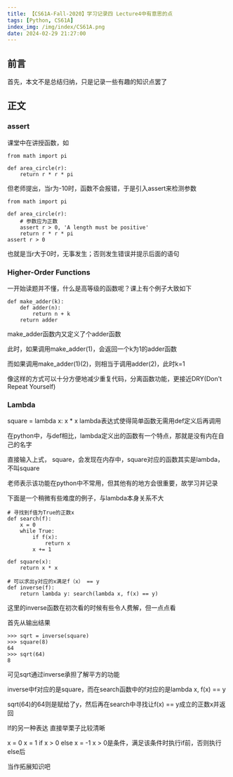 ```yaml
---
title: 【CS61A-Fall-2020】学习记录四 Lecture4中有意思的点
tags: [Python, CS61A]
index_img: /img/index/CS61A.png
date: 2024-02-29 21:27:00
---
```

## 前言
首先，本文不是总结归纳，只是记录一些有趣的知识点罢了

## 正文
### assert
课堂中在讲授函数，如
```
from math import pi

def area_circle(r):
    return r * r * pi
```
但老师提出，当r为-10时，函数不会报错，于是引入assert来检测参数
```
from math import pi

def area_circle(r):
    # 参数应为正数
    assert r > 0, 'A length must be positive'
    return r * r * pi
assert r > 0
```
也就是当r大于0时，无事发生；否则发生错误并提示后面的语句

 

### Higher-Order Functions
一开始读题并不懂，什么是高等级的函数呢？课上有个例子大致如下
```
def make_adder(k):
    def adder(n):
        return n + k
    return adder
```
make_adder函数内又定义了个adder函数

此时，如果调用make_adder(1)，会返回一个k为1的adder函数

而如果调用make_adder(1)(2)，则相当于调用adder(2)，此时k=1

像这样的方式可以十分方便地减少重复代码，分离函数功能，更接近DRY(Don't Repeat Yourself)

 

### Lambda
square = lambda x: x * x
lambda表达式使得简单函数无需用def定义后再调用

在python中，与def相比，lambda定义出的函数有一个特点，那就是没有内在自己的名字

直接输入上式， square，会发现在内存中，square对应的函数其实是lambda，不叫square

老师表示该功能在python中不常用，但其他有的地方会很重要，故学习并记录

下面是一个稍微有些难度的例子，与lambda本身关系不大
```
# 寻找到f值为True的正数x
def search(f):
    x = 0
    while True:
        if f(x):
            return x
        x += 1

def square(x):
    return x * x

# 可以求出y对应的x满足f（x） == y
def inverse(f):
    return lambda y: search(lambda x, f(x) == y)
```
这里的inverse函数在初次看的时候有些令人费解，但一点点看

首先从输出结果
```
>>> sqrt = inverse(square)
>>> square(8)
64
>>> sqrt(64)
8
```
可见sqrt通过inverse承担了解平方的功能

inverse中f对应的是square，而在search函数中的f对应的是lambda x, f(x) == y

sqrt(64)的64则是赋给了y，然后再在search中寻找让f(x) == y成立的正数x并返回

 

If的另一种表达
直接举栗子比较清晰

x = 0
x = 1 if x > 0 else x = -1
x > 0是条件，满足该条件时执行if前，否则执行else后

当作拓展知识吧

 